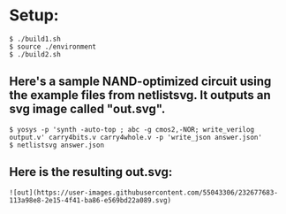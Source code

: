 # Setup:

```console
$ ./build1.sh
$ source ./environment
$ ./build2.sh
```
## Here's a sample NAND-optimized circuit using the example files from netlistsvg. It outputs an svg image called "out.svg".
```console
$ yosys -p 'synth -auto-top ; abc -g cmos2,-NOR; write_verilog output.v' carry4bits.v carry4whole.v -p 'write_json answer.json'
$ netlistsvg answer.json
```	
## Here is the resulting out.svg:	
	![out](https://user-images.githubusercontent.com/55043306/232677683-113a98e8-2e15-4f41-ba86-e569bd22a089.svg)


